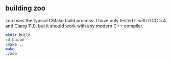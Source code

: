 ## building zoo

zoo uses the typical CMake build process. I have only tested it with GCC 5.4
and Clang 11.0, but it should work with any modern C++ compiler.

```bash
mkdir build
cd build
cmake ..
make
./zoo
```
